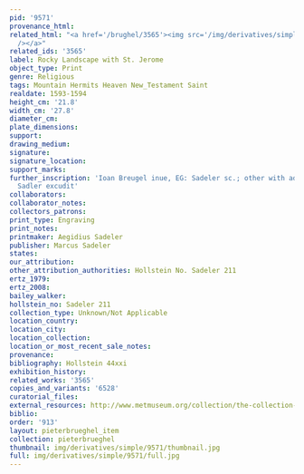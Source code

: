 ```yaml
---
pid: '9571'
provenance_html: 
related_html: "<a href='/brughel/3565'><img src='/img/derivatives/simple/3565/thumbnail.jpg'
  /></a>"
related_ids: '3565'
label: Rocky Landscape with St. Jerome
object_type: Print
genre: Religious
tags: Mountain Hermits Heaven New_Testament Saint
realdate: 1593-1594
height_cm: '21.8'
width_cm: '27.8'
diameter_cm: 
plate_dimensions: 
support: 
drawing_medium: 
signature: 
signature_location: 
support_marks: 
further_inscription: 'Ioan Breugel inue, EG: Sadeler sc.; other with address: Marco
  Sadler excudit'
collaborators: 
collaborator_notes: 
collectors_patrons: 
print_type: Engraving
print_notes: 
printmaker: Aegidius Sadeler
publisher: Marcus Sadeler
states: 
our_attribution: 
other_attribution_authorities: Hollstein No. Sadeler 211
ertz_1979: 
ertz_2008: 
bailey_walker: 
hollstein_no: Sadeler 211
collection_type: Unknown/Not Applicable
location_country: 
location_city: 
location_collection: 
location_or_most_recent_sale_notes: 
provenance: 
bibliography: Hollstein 44xxi
exhibition_history: 
related_works: '3565'
copies_and_variants: '6528'
curatorial_files: 
external_resources: http://www.metmuseum.org/collection/the-collection-online/search/415849
biblio: 
order: '913'
layout: pieterbrueghel_item
collection: pieterbrueghel
thumbnail: img/derivatives/simple/9571/thumbnail.jpg
full: img/derivatives/simple/9571/full.jpg
---
```

